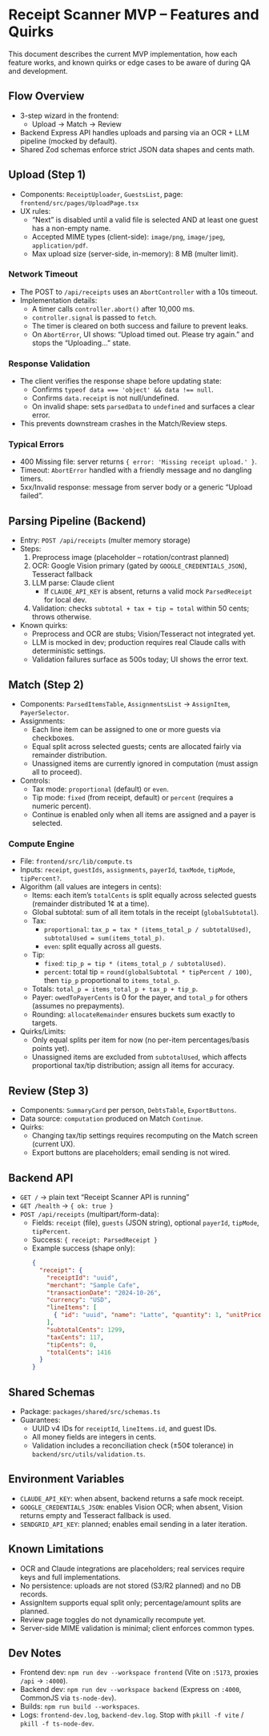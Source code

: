 # Receipt Scanner MVP – Features and Quirks

This document describes the current MVP implementation, how each feature works, and known quirks or edge cases to be aware of during QA and development.

## Flow Overview
- 3-step wizard in the frontend:
  - Upload → Match → Review
- Backend Express API handles uploads and parsing via an OCR + LLM pipeline (mocked by default).
- Shared Zod schemas enforce strict JSON data shapes and cents math.

## Upload (Step 1)
- Components: `ReceiptUploader`, `GuestsList`, page: `frontend/src/pages/UploadPage.tsx`
- UX rules:
  - “Next” is disabled until a valid file is selected AND at least one guest has a non-empty name.
  - Accepted MIME types (client-side): `image/png`, `image/jpeg`, `application/pdf`.
  - Max upload size (server-side, in-memory): 8 MB (multer limit).

### Network Timeout
- The POST to `/api/receipts` uses an `AbortController` with a 10s timeout.
- Implementation details:
  - A timer calls `controller.abort()` after 10,000 ms.
  - `controller.signal` is passed to `fetch`.
  - The timer is cleared on both success and failure to prevent leaks.
  - On `AbortError`, UI shows: “Upload timed out. Please try again.” and stops the “Uploading…” state.

### Response Validation
- The client verifies the response shape before updating state:
  - Confirms `typeof data === 'object' && data !== null`.
  - Confirms `data.receipt` is not null/undefined.
  - On invalid shape: sets `parsedData` to `undefined` and surfaces a clear error.
- This prevents downstream crashes in the Match/Review steps.

### Typical Errors
- 400 Missing file: server returns `{ error: 'Missing receipt upload.' }`.
- Timeout: `AbortError` handled with a friendly message and no dangling timers.
- 5xx/Invalid response: message from server body or a generic “Upload failed”.

## Parsing Pipeline (Backend)
- Entry: `POST /api/receipts` (multer memory storage)
- Steps:
  1) Preprocess image (placeholder – rotation/contrast planned)
  2) OCR: Google Vision primary (gated by `GOOGLE_CREDENTIALS_JSON`), Tesseract fallback
  3) LLM parse: Claude client
     - If `CLAUDE_API_KEY` is absent, returns a valid mock `ParsedReceipt` for local dev.
  4) Validation: checks `subtotal + tax + tip ≈ total` within 50 cents; throws otherwise.
- Known quirks:
  - Preprocess and OCR are stubs; Vision/Tesseract not integrated yet.
  - LLM is mocked in dev; production requires real Claude calls with deterministic settings.
  - Validation failures surface as 500s today; UI shows the error text.

## Match (Step 2)
- Components: `ParsedItemsTable`, `AssignmentsList` → `AssignItem`, `PayerSelector`.
- Assignments:
  - Each line item can be assigned to one or more guests via checkboxes.
  - Equal split across selected guests; cents are allocated fairly via remainder distribution.
  - Unassigned items are currently ignored in computation (must assign all to proceed).
- Controls:
  - Tax mode: `proportional` (default) or `even`.
  - Tip mode: `fixed` (from receipt, default) or `percent` (requires a numeric percent).
  - Continue is enabled only when all items are assigned and a payer is selected.

### Compute Engine
- File: `frontend/src/lib/compute.ts`
- Inputs: `receipt`, `guestIds`, `assignments`, `payerId`, `taxMode`, `tipMode`, `tipPercent?`.
- Algorithm (all values are integers in cents):
  - Items: each item’s `totalCents` is split equally across selected guests (remainder distributed 1¢ at a time).
  - Global subtotal: sum of all item totals in the receipt (`globalSubtotal`).
  - Tax:
    - `proportional`: `tax_p = tax * (items_total_p / subtotalUsed)`, `subtotalUsed = sum(items_total_p)`.
    - `even`: split equally across all guests.
  - Tip:
    - `fixed`: `tip_p = tip * (items_total_p / subtotalUsed)`.
    - `percent`: total tip = `round(globalSubtotal * tipPercent / 100)`, then `tip_p` proportional to `items_total_p`.
  - Totals: `total_p = items_total_p + tax_p + tip_p`.
  - Payer: `owedToPayerCents` is 0 for the payer, and `total_p` for others (assumes no prepayments).
  - Rounding: `allocateRemainder` ensures buckets sum exactly to targets.
- Quirks/Limits:
  - Only equal splits per item for now (no per-item percentages/basis points yet).
  - Unassigned items are excluded from `subtotalUsed`, which affects proportional tax/tip distribution; assign all items for accuracy.

## Review (Step 3)
- Components: `SummaryCard` per person, `DebtsTable`, `ExportButtons`.
- Data source: `computation` produced on Match `Continue`.
- Quirks:
  - Changing tax/tip settings requires recomputing on the Match screen (current UX).
  - Export buttons are placeholders; email sending is not wired.

## Backend API
- `GET /` → plain text “Receipt Scanner API is running”
- `GET /health` → `{ ok: true }`
- `POST /api/receipts` (multipart/form-data):
  - Fields: `receipt` (file), `guests` (JSON string), optional `payerId`, `tipMode`, `tipPercent`.
  - Success: `{ receipt: ParsedReceipt }`
  - Example success (shape only):
    ```json
    {
      "receipt": {
        "receiptId": "uuid",
        "merchant": "Sample Cafe",
        "transactionDate": "2024-10-26",
        "currency": "USD",
        "lineItems": [
          { "id": "uuid", "name": "Latte", "quantity": 1, "unitPriceCents": 1299, "totalCents": 1299 }
        ],
        "subtotalCents": 1299,
        "taxCents": 117,
        "tipCents": 0,
        "totalCents": 1416
      }
    }
    ```

## Shared Schemas
- Package: `packages/shared/src/schemas.ts`
- Guarantees:
  - UUID v4 IDs for `receiptId`, `lineItems.id`, and guest IDs.
  - All money fields are integers in cents.
  - Validation includes a reconciliation check (±50¢ tolerance) in `backend/src/utils/validation.ts`.

## Environment Variables
- `CLAUDE_API_KEY`: when absent, backend returns a safe mock receipt.
- `GOOGLE_CREDENTIALS_JSON`: enables Vision OCR; when absent, Vision returns empty and Tesseract fallback is used.
- `SENDGRID_API_KEY`: planned; enables email sending in a later iteration.

## Known Limitations
- OCR and Claude integrations are placeholders; real services require keys and full implementations.
- No persistence: uploads are not stored (S3/R2 planned) and no DB records.
- AssignItem supports equal split only; percentage/amount splits are planned.
- Review page toggles do not dynamically recompute yet.
- Server-side MIME validation is minimal; client enforces common types.

## Dev Notes
- Frontend dev: `npm run dev --workspace frontend` (Vite on `:5173`, proxies `/api` → `:4000`).
- Backend dev: `npm run dev --workspace backend` (Express on `:4000`, CommonJS via `ts-node-dev`).
- Builds: `npm run build --workspaces`.
- Logs: `frontend-dev.log`, `backend-dev.log`. Stop with `pkill -f vite` / `pkill -f ts-node-dev`.


